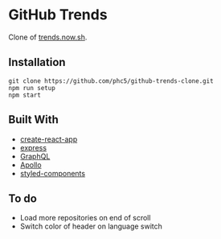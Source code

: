 # GitHub Trends

Clone of [trends.now.sh](trends.now.sh).

## Installation

```
git clone https://github.com/phc5/github-trends-clone.git
npm run setup
npm start
```

## Built With

- [create-react-app](https://github.com/facebook/create-react-app)
- [express](https://github.com/expressjs/express)
- [GraphQL](https://github.com/graphql)
- [Apollo](https://github.com/apollographql)
- [styled-components](https://github.com/styled-components/styled-components)

## To do

- Load more repositories on end of scroll
- Switch color of header on language switch
